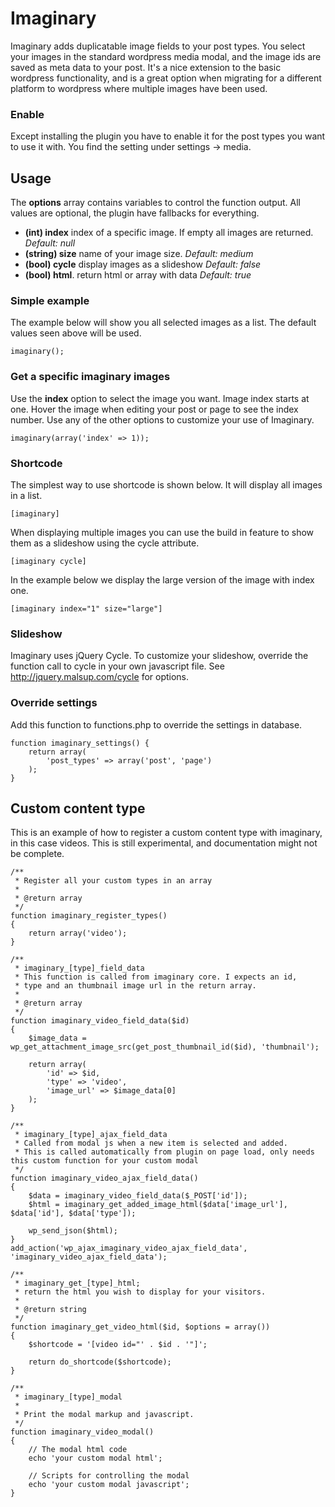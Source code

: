 # Imaginary
Imaginary adds duplicatable image fields to your post types. You select your images in the standard wordpress media modal, and the image ids are saved as meta data to your post. It's a nice extension to the basic wordpress functionality, and is a great option when migrating for a different platform to wordpress where multiple images have been used.

### Enable
Except installing the plugin you have to enable it for the post types you want to use it with. You find the setting under settings -> media.

## Usage
The **options** array contains variables to control the function output. All values are optional, the plugin have fallbacks for everything.

* **(int) index**
    index of a specific image. If empty all images are returned.
    *Default: null*
* **(string) size**
    name of your image size.
    *Default: medium*
* **(bool) cycle**
    display images as a slideshow
    *Default: false*
* **(bool) html**.
    return html or array with data
    *Default: true*

### Simple example
The example below will show you all selected images as a list. The default values seen above will be used.
```
imaginary();
```

### Get a specific imaginary images
Use the **index** option to select the image you want. Image index starts at one. Hover the image when editing your post or page to see the index number. Use any of the other options to customize your use of Imaginary.
```
imaginary(array('index' => 1));
```

### Shortcode
The simplest way to use shortcode is shown below. It will display all images in a list.
```
[imaginary]
```

When displaying multiple images you can use the build in feature to show them as a slideshow using the cycle attribute.

```
[imaginary cycle]
```

In the example below we display the large version of the image with index one.
```
[imaginary index="1" size="large"]
```

### Slideshow
Imaginary uses jQuery Cycle. To customize your slideshow, override the function call to cycle in your own javascript file. See http://jquery.malsup.com/cycle for options.


### Override settings
Add this function to functions.php to override the settings in database.
```
function imaginary_settings() {
    return array(
        'post_types' => array('post', 'page')
    );
}
```


## Custom content type
This is an example of how to register a custom content type with imaginary, in this case videos.
This is still experimental, and documentation might not be complete.

```
/**
 * Register all your custom types in an array
 *
 * @return array
 */
function imaginary_register_types()
{
    return array('video');
}

/**
 * imaginary_[type]_field_data
 * This function is called from imaginary core. I expects an id,
 * type and an thumbnail image url in the return array.
 *
 * @return array
 */
function imaginary_video_field_data($id)
{
    $image_data = wp_get_attachment_image_src(get_post_thumbnail_id($id), 'thumbnail');

    return array(
        'id' => $id,
        'type' => 'video',
        'image_url' => $image_data[0]
    );
}

/**
 * imaginary_[type]_ajax_field_data
 * Called from modal js when a new item is selected and added.
 * This is called automatically from plugin on page load, only needs this custom function for your custom modal
 */
function imaginary_video_ajax_field_data()
{
    $data = imaginary_video_field_data($_POST['id']);
    $html = imaginary_get_added_image_html($data['image_url'], $data['id'], $data['type']);

    wp_send_json($html);
}
add_action('wp_ajax_imaginary_video_ajax_field_data', 'imaginary_video_ajax_field_data');

/**
 * imaginary_get_[type]_html;
 * return the html you wish to display for your visitors.
 *
 * @return string
 */
function imaginary_get_video_html($id, $options = array())
{
    $shortcode = '[video id="' . $id . '"]';

    return do_shortcode($shortcode);
}

/**
 * imaginary_[type]_modal
 *
 * Print the modal markup and javascript.
 */
function imaginary_video_modal()
{
    // The modal html code
    echo 'your custom modal html';

    // Scripts for controlling the modal
    echo 'your custom modal javascript';
}
```